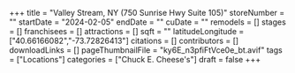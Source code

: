 +++
title = "Valley Stream, NY (750 Sunrise Hwy Suite 105)"
storeNumber = ""
startDate = "2024-02-05"
endDate = ""
cuDate = ""
remodels = []
stages = []
franchisees = []
attractions = []
sqft = ""
latitudeLongitude = ["40.66166082","-73.72826413"]
citations = []
contributors = []
downloadLinks = []
pageThumbnailFile = "ky6E_n3pfiFtVce0e_bt.avif"
tags = ["Locations"]
categories = ["Chuck E. Cheese's"]
draft = false
+++
